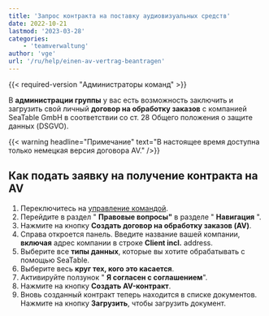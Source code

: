 ```yaml
---
title: 'Запрос контракта на поставку аудиовизуальных средств'
date: 2022-10-21
lastmod: '2023-03-28'
categories:
    - 'teamverwaltung'
author: 'vge'
url: '/ru/help/einen-av-vertrag-beantragen'
---
```


{{< required-version "Администраторы команд" >}}

В **администрации группы** у вас есть возможность заключить и загрузить свой личный **договор на обработку заказов** с компанией SeaTable GmbH в соответствии со ст. 28 Общего положения о защите данных (DSGVO).

{{< warning  headline="Примечание"  text="В настоящее время доступна только немецкая версия договора AV." />}}

## Как подать заявку на получение контракта на AV

1. Переключитесь на [управление командой](https://account.seatable.io).
2. Перейдите в раздел " **Правовые вопросы"** в разделе " **Навигация** ".
3. Нажмите на кнопку **Создать договор на обработку заказов (AV)**.
4. Справа откроется панель. Введите название вашей компании, **включая** адрес компании в строке **Client incl.** address.
5. Выберите все **типы данных**, которые вы хотите обрабатывать с помощью SeaTable.
6. Выберите весь **круг тех, кого это касается**.
7. Активируйте ползунок " **Я согласен с соглашением**".
8. Нажмите на кнопку **Создать AV-контракт**.
9. Вновь созданный контракт теперь находится в списке документов. Нажмите на кнопку **Загрузить**, чтобы загрузить документ.
